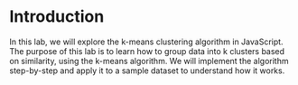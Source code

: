 # Introduction

In this lab, we will explore the k-means clustering algorithm in JavaScript. The purpose of this lab is to learn how to group data into k clusters based on similarity, using the k-means algorithm. We will implement the algorithm step-by-step and apply it to a sample dataset to understand how it works.
